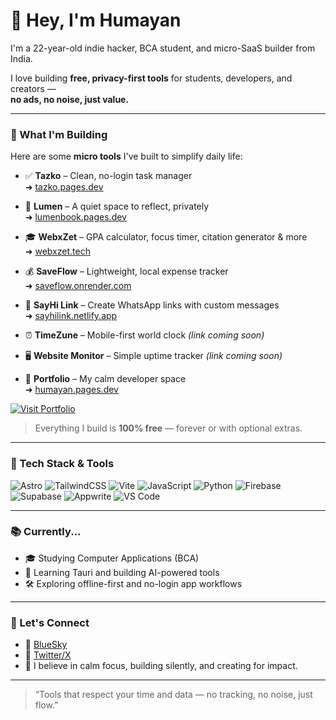 # 👋 Hey, I'm Humayan

I'm a 22-year-old indie hacker, BCA student, and micro-SaaS builder from India.  

I love building **free, privacy-first tools** for students, developers, and creators —  
**no ads, no noise, just value.**

---

### 🚀 What I'm Building

Here are some **micro tools** I've built to simplify daily life:

- ✅ **Tazko** – Clean, no-login task manager  
  ➜ [tazko.pages.dev](https://tazko.pages.dev/)

- 📓 **Lumen** – A quiet space to reflect, privately  
  ➜ [lumenbook.pages.dev](https://lumenbook.pages.dev/)

- 🎓 **WebxZet** – GPA calculator, focus timer, citation generator & more  
  ➜ [webxzet.tech](https://webxzet.tech/)

- 💰 **SaveFlow** – Lightweight, local expense tracker  
  ➜ [saveflow.onrender.com](https://saveflow.onrender.com/)

- 🔗 **SayHi Link** – Create WhatsApp links with custom messages  
  ➜ [sayhilink.netlify.app](https://sayhilink.netlify.app/)

- ⏰ **TimeZune** – Mobile-first world clock *(link coming soon)*

- 🖥️ **Website Monitor** – Simple uptime tracker *(link coming soon)*

- 🧘 **Portfolio** – My calm developer space  
  ➜ [humayan.pages.dev](https://humayan.pages.dev/)

[![Visit Portfolio](https://img.shields.io/badge/Visit-Portfolio-0A192F?style=for-the-badge&logo=windowsterminal&logoColor=white)](https://humayan.pages.dev)

> Everything I build is **100% free** — forever or with optional extras.

---

### 🧰 Tech Stack & Tools

![Astro](https://img.shields.io/badge/Astro-ff5d01?style=for-the-badge&logo=astro&logoColor=white)
![TailwindCSS](https://img.shields.io/badge/TailwindCSS-38bdf8?style=for-the-badge&logo=tailwind-css&logoColor=white)
![Vite](https://img.shields.io/badge/Vite-646CFF?style=for-the-badge&logo=vite&logoColor=white)
![JavaScript](https://img.shields.io/badge/JavaScript-F7DF1E?style=for-the-badge&logo=javascript&logoColor=black)
![Python](https://img.shields.io/badge/Python-3670A0?style=for-the-badge&logo=python&logoColor=white)
![Firebase](https://img.shields.io/badge/Firebase-ffca28?style=for-the-badge&logo=firebase&logoColor=black)
![Supabase](https://img.shields.io/badge/Supabase-3ecf8e?style=for-the-badge&logo=supabase&logoColor=white)
![Appwrite](https://img.shields.io/badge/Appwrite-F02E65?style=for-the-badge&logo=appwrite&logoColor=white)
![VS Code](https://img.shields.io/badge/VSCode-007ACC?style=for-the-badge&logo=visual-studio-code&logoColor=white)

---

### 📚 Currently...

- 🎓 Studying Computer Applications (BCA)
- 🤖 Learning Tauri and building AI-powered tools
- 🛠️ Exploring offline-first and no-login app workflows

---

### 🤝 Let's Connect

- 💬 [BlueSky](https://bsky.app/profile/humayan.bsky.social)  
- 💬 [Twitter/X](https://x.com/0x98c9)  
- 🧠 I believe in calm focus, building silently, and creating for impact.

---

> “Tools that respect your time and data — no tracking, no noise, just flow.”
